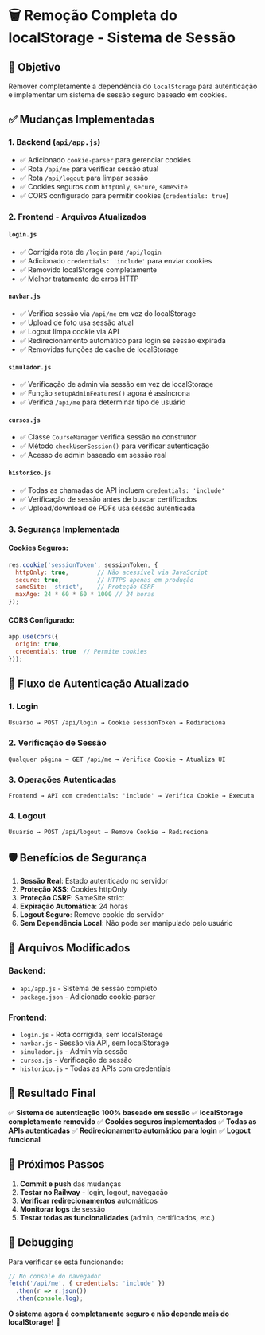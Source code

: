 # 🗑️ Remoção Completa do localStorage - Sistema de Sessão

## 🎯 Objetivo
Remover completamente a dependência do `localStorage` para autenticação e implementar um sistema de sessão seguro baseado em cookies.

## ✅ Mudanças Implementadas

### 1. **Backend (`api/app.js`)**
- ✅ Adicionado `cookie-parser` para gerenciar cookies
- ✅ Rota `/api/me` para verificar sessão atual
- ✅ Rota `/api/logout` para limpar sessão
- ✅ Cookies seguros com `httpOnly`, `secure`, `sameSite`
- ✅ CORS configurado para permitir cookies (`credentials: true`)

### 2. **Frontend - Arquivos Atualizados**

#### **`login.js`**
- ✅ Corrigida rota de `/login` para `/api/login`
- ✅ Adicionado `credentials: 'include'` para enviar cookies
- ✅ Removido localStorage completamente
- ✅ Melhor tratamento de erros HTTP

#### **`navbar.js`**
- ✅ Verifica sessão via `/api/me` em vez do localStorage
- ✅ Upload de foto usa sessão atual
- ✅ Logout limpa cookie via API
- ✅ Redirecionamento automático para login se sessão expirada
- ✅ Removidas funções de cache de localStorage

#### **`simulador.js`**
- ✅ Verificação de admin via sessão em vez de localStorage
- ✅ Função `setupAdminFeatures()` agora é assíncrona
- ✅ Verifica `/api/me` para determinar tipo de usuário

#### **`cursos.js`**
- ✅ Classe `CourseManager` verifica sessão no construtor
- ✅ Método `checkUserSession()` para verificar autenticação
- ✅ Acesso de admin baseado em sessão real

#### **`historico.js`**
- ✅ Todas as chamadas de API incluem `credentials: 'include'`
- ✅ Verificação de sessão antes de buscar certificados
- ✅ Upload/download de PDFs usa sessão autenticada

### 3. **Segurança Implementada**

#### **Cookies Seguros:**
```javascript
res.cookie('sessionToken', sessionToken, {
  httpOnly: true,        // Não acessível via JavaScript
  secure: true,          // HTTPS apenas em produção
  sameSite: 'strict',    // Proteção CSRF
  maxAge: 24 * 60 * 60 * 1000 // 24 horas
});
```

#### **CORS Configurado:**
```javascript
app.use(cors({
  origin: true,
  credentials: true  // Permite cookies
}));
```

## 🔄 Fluxo de Autenticação Atualizado

### **1. Login**
```
Usuário → POST /api/login → Cookie sessionToken → Redireciona
```

### **2. Verificação de Sessão**
```
Qualquer página → GET /api/me → Verifica Cookie → Atualiza UI
```

### **3. Operações Autenticadas**
```
Frontend → API com credentials: 'include' → Verifica Cookie → Executa
```

### **4. Logout**
```
Usuário → POST /api/logout → Remove Cookie → Redireciona
```

## 🛡️ Benefícios de Segurança

1. **Sessão Real**: Estado autenticado no servidor
2. **Proteção XSS**: Cookies httpOnly
3. **Proteção CSRF**: SameSite strict
4. **Expiração Automática**: 24 horas
5. **Logout Seguro**: Remove cookie do servidor
6. **Sem Dependência Local**: Não pode ser manipulado pelo usuário

## 📝 Arquivos Modificados

### **Backend:**
- `api/app.js` - Sistema de sessão completo
- `package.json` - Adicionado cookie-parser

### **Frontend:**
- `login.js` - Rota corrigida, sem localStorage
- `navbar.js` - Sessão via API, sem localStorage
- `simulador.js` - Admin via sessão
- `cursos.js` - Verificação de sessão
- `historico.js` - Todas as APIs com credentials

## 🎯 Resultado Final

✅ **Sistema de autenticação 100% baseado em sessão**
✅ **localStorage completamente removido**
✅ **Cookies seguros implementados**
✅ **Todas as APIs autenticadas**
✅ **Redirecionamento automático para login**
✅ **Logout funcional**

## 🚀 Próximos Passos

1. **Commit e push** das mudanças
2. **Testar no Railway** - login, logout, navegação
3. **Verificar redirecionamentos** automáticos
4. **Monitorar logs** de sessão
5. **Testar todas as funcionalidades** (admin, certificados, etc.)

## 🔧 Debugging

Para verificar se está funcionando:
```javascript
// No console do navegador
fetch('/api/me', { credentials: 'include' })
  .then(r => r.json())
  .then(console.log);
```

**O sistema agora é completamente seguro e não depende mais do localStorage!** 🎉 